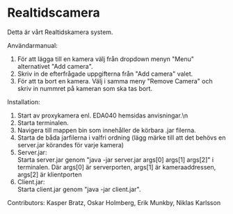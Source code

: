 Realtidscamera  
==============
Detta är vårt Realtidskamera system.

Användarmanual:

1. För att lägga till en kamera välj från dropdown menyn "Menu" alternativet "Add camera".
2. Skriv in de efterfrågade uppgifterna från "Add camera" valet.
3. För att ta bort en kamera. Välj i samma meny "Remove Camera" och skriv in nummret på kameran som ska tas bort.

Installation:

1. Start av proxykamera enl. EDA040 hemsidas anvisningar.\n
2. Starta terminalen.
3. Navigera till mappen bin som innehåller de körbara .jar filerna.
4. Starta de båda jarfilerna i valfri ordning
(lägg märke till att det behövs en server.jar körandes för varje kamera)
5. Server.jar:  
Starta server.jar genom "java -jar server.jar args[0] args[1] args[2]"
i terminalen. Där args[0] är serverporten, args[1] är kameraaddressen,
args[2] är klientporten
6. Client.jar:  
Starta client.jar genom "java -jar client.jar".


Contributors: Kasper Bratz, Oskar Holmberg, Erik Munkby, Niklas Karlsson
